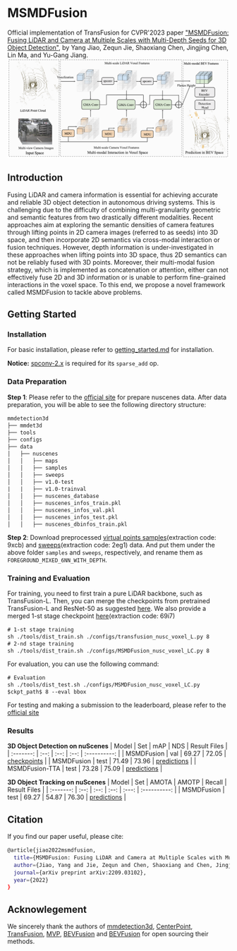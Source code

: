# MSMDFusion

Official implementation of TransFusion for CVPR'2023 paper ["MSMDFusion: Fusing LiDAR and Camera at Multiple Scales with Multi-Depth Seeds for 3D Object Detection"](https://arxiv.org/abs/2209.03102), by Yang Jiao, Zequn Jie, Shaoxiang Chen, Jingjing Chen, Lin Ma, and Yu-Gang Jiang.
![MSMDFusion framework](https://github.com/SxJyJay/MSMDFusion/blob/main/MSMD-Framework.png)


## Introduction

Fusing LiDAR and camera information is essential for achieving accurate and reliable 3D object detection in autonomous driving systems. This is challenging due to the difficulty of combining multi-granularity geometric and semantic features from two drastically different modalities. Recent approaches aim at exploring the semantic densities of camera features through lifting points in 2D camera images (referred to as seeds) into 3D space, and then incorporate 2D semantics via cross-modal interaction or fusion techniques. However, depth information is under-investigated in these approaches when lifting points into 3D space, thus 2D semantics can not be reliably fused with 3D points. Moreover, their multi-modal fusion strategy, which is implemented as concatenation or attention, either can not effectively fuse 2D and 3D information or is unable to perform fine-grained interactions in the voxel space. To this end, we propose a novel framework called MSMDFusion to tackle above problems.


## Getting Started

### Installation

For basic installation, please refer to [getting_started.md](docs/getting_started.md) for installation.

**Notice:** [spconv-2.x](https://github.com/traveller59/spconv) is required for its ```sparse_add``` op. 

### Data Preparation

**Step 1**: Please refer to the [official site](https://github.com/ADLab-AutoDrive/BEVFusion/blob/main/docs/getting_started.md) for prepare nuscenes data. After data preparation, you will be able to see the following directory structure:
```
mmdetection3d
├── mmdet3d
├── tools
├── configs
├── data
│   ├── nuscenes
│   │   ├── maps
│   │   ├── samples
│   │   ├── sweeps
│   │   ├── v1.0-test
|   |   ├── v1.0-trainval
│   │   ├── nuscenes_database
│   │   ├── nuscenes_infos_train.pkl
│   │   ├── nuscenes_infos_val.pkl
│   │   ├── nuscenes_infos_test.pkl
│   │   ├── nuscenes_dbinfos_train.pkl

```
**Step 2**: Download preprocessed [virtual points samples](https://pan.baidu.com/s/1IxqcGxNCFnmSZw7Dlu3Xig?pwd=9xcb)(extraction code: 9xcb) and [sweeps](https://pan.baidu.com/s/1qUeopFHCWrr35af2MGBSnw?pwd=2eg1)(extraction code: 2eg1) data. And put them under the above folder ```samples``` and ```sweeps```, respectively, and rename them as ```FOREGROUND_MIXED_6NN_WITH_DEPTH```.

### Training and Evaluation

For training, you need to first train a pure LiDAR backbone, such as TransFusion-L. Then, you can merge the checkpoints from pretrained TransFusion-L and ResNet-50 as suggested [here](https://github.com/XuyangBai/TransFusion/issues/7#issuecomment-1115499891). We also provide a merged 1-st stage checkpoint [here](https://pan.baidu.com/s/1Lj35HXc2Ajv0yWEH6H8g_A?pwd=69i7)(extraction code: 69i7)
```
# 1-st stage training
sh ./tools/dist_train.sh ./configs/transfusion_nusc_voxel_L.py 8
# 2-nd stage training
sh ./tools/dist_train.sh ./configs/MSMDFusion_nusc_voxel_LC.py 8
```

For evaluation, you can use the following command:
```
# Evaluation
sh ./tools/dist_test.sh ./configs/MSMDFusion_nusc_voxel_LC.py $ckpt_path$ 8 --eval bbox
```

For testing and making a submission to the leaderboard, please refer to the [official site](https://mmdetection3d.readthedocs.io/en/stable/datasets/nuscenes_det.html)

### Results

**3D Object Detection on nuScenes**
|   Model   | Set | mAP  | NDS  | Result Files |
| :-------: | :--: | :--: | :--: | :----------: |
| MSMDFusion | val | 69.27 | 72.05 | [checkpoints](https://pan.baidu.com/s/1ZKUJ47ds3G4yfdNK5vLKPQ?pwd=n4mf) |
| MSMDFusion | test | 71.49 | 73.96 | [predictions](https://pan.baidu.com/s/1gtuXRJKgzFU-MpvTk3WXcA?pwd=wgkv) |
| MSMDFusion-TTA | test | 73.28 | 75.09 | [predictions](https://pan.baidu.com/s/1Swu1XuDfDUeXMqK11ec01g?pwd=b43u) |

**3D Object Tracking on nuScenes**
|   Model   | Set | AMOTA  | AMOTP  | Recall  | Result Files |
| :-------: | :--: | :--: | :--: | :---: | :----------: |
| MSMDFusion | test | 69.27 | 54.87 | 76.30 | [predictions](https://pan.baidu.com/s/1UiJC6Hr_MmYvE2EQ2mEFTw?pwd=vcf3) |

## Citation
If you find our paper useful, please cite:

```bash
@article{jiao2022msmdfusion,
  title={MSMDFusion: Fusing LiDAR and Camera at Multiple Scales with Multi-Depth Seeds for 3D Object Detection},
  author={Jiao, Yang and Jie, Zequn and Chen, Shaoxiang and Chen, Jingjing and Ma, Lin and Jiang, Yu-Gang},
  journal={arXiv preprint arXiv:2209.03102},
  year={2022}
}
```

## Acknowlegement

We sincerely thank the authors of [mmdetection3d](https://github.com/open-mmlab/mmdetection3d), [CenterPoint](https://github.com/tianweiy/CenterPoint), [TransFusion](https://github.com/XuyangBai/TransFusion), [MVP](https://github.com/tianweiy/MVP), [BEVFusion](https://github.com/ADLab-AutoDrive/BEVFusion) and [BEVFusion](https://github.com/mit-han-lab/bevfusion) for open sourcing their methods.
